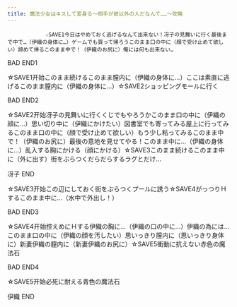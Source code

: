 ```yaml
---
title: 魔法少女はキスして変身る～相手が彼以外の人だなんて……～攻略
---
```


                ☆SAVE1今日はやめておく逃げるなんて出来ない！冴子の見舞いに行く最後まで中で…（伊織の身体に…）ゲームでも買って帰ろうこのまま口の中に（顔で受け止めて欲しい）諦めて帰るこのまま中で！（伊織のお尻に）俺には何も出来ない…

BAD END1

☆SAVE1开始このまま続けるこのまま膣内に（伊織の身体に…）ここは素直に逃げるこのまま膣内に（伊織の身体に…）☆SAVE2ショッピングモールに行く

BAD END2

☆SAVE2开始冴子の見舞いに行くくじでもやろうかこのまま口の中に（伊織の顔に…）思い切り中に（伊織にかけたい）図書室でも寄ってみる屋上に行ってみるこのまま口の中に（顔で受け止めて欲しい）もう少し粘ってみるこのまま中で！（伊織のお尻に）最後の意地を見せてやる！このまま中に…（伊織の身体に…）乱入する胸にかける（顔にかける）☆SAVE3このまま続けるこのまま中に（外に出す）街をぶらつくだらだらするラグとだけ…

冴子 END

☆SAVE3开始この辺にしておく街をぶらつくプールに誘う☆SAVE4がっつりＨするこのまま中に…（水中で外出し！）

BAD END3

☆SAVE4开始控えめにＨする伊織の胸に…（伊織の口の中に…）伊織の為には…このまま口の中に（伊織の顔を汚したい）思いっきり膣内に（思いっきり身体に）新妻伊織の膣内に（新妻伊織のお尻に）☆SAVE5衝動に抗えない赤色の魔法石

BAD END4

☆SAVE5开始必死に耐える青色の魔法石

伊織 END
              
